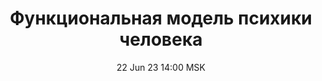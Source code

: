 ---
title: "Функциональная модель психики человека"
date: "22 Jun 23 14:00 MSK"
draft: false
speakers: ["timur-usupov"]
---